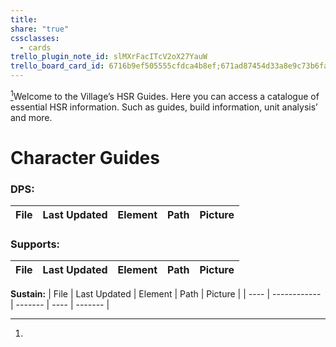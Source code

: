```yaml
---
title: 
share: "true"
cssclasses:
  - cards
trello_plugin_note_id: slMXrFacITcV2oX27YauW
trello_board_card_id: 6716b9ef505555cfdca4b8ef;671ad87454d33a8e9c73b6fa
---
```

[^1]Welcome to the Village’s HSR Guides. Here you can access a catalogue of essential HSR information. Such as guides, build information, unit analysis’ and more. 

# Character Guides 

### **DPS:** 
| File | Last Updated | Element | Path | Picture |
| ---- | ------------ | ------- | ---- | ------- |

### **Supports:**
| File | Last Updated | Element | Path | Picture |
| ---- | ------------ | ------- | ---- | ------- |


**Sustain:**
| File | Last Updated | Element | Path | Picture |
| ---- | ------------ | ------- | ---- | ------- |


[^1]: 